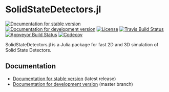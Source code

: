 # SolidStateDetectors.jl

[![Documentation for stable version](https://img.shields.io/badge/docs-stable-blue.svg)](https://JuliaHEP.github.io/SolidStateDetectors.jl/stable)
[![Documentation for development version](https://img.shields.io/badge/docs-dev-blue.svg)](https://JuliaHEP.github.io/SolidStateDetectors.jl/dev)
[![License](http://img.shields.io/badge/license-MIT-brightgreen.svg?style=flat)](LICENSE.md)
[![Travis Build Status](https://travis-ci.com/JuliaHEP/SolidStateDetectors.jl.svg?branch=master)](https://travis-ci.com/JuliaHEP/SolidStateDetectors.jl)
[![Appveyor Build Status](https://ci.appveyor.com/api/projects/status/github/JuliaHEP/SolidStateDetectors.jl?branch=master&svg=true)](https://ci.appveyor.com/project/JuliaHEP/SolidStateDetectors-jl)
[![Codecov](https://codecov.io/gh/JuliaHEP/SolidStateDetectors.jl/branch/master/graph/badge.svg)](https://codecov.io/gh/JuliaHEP/SolidStateDetectors.jl)

SolidStateDetectors.jl is a Julia package for fast 2D and 3D simulation of Solid State Detectors.

## Documentation

* [Documentation for stable version](https://JuliaHEP.github.io/SolidStateDetectors.jl/stable) (latest release)
* [Documentation for development version](https://JuliaHEP.github.io/SolidStateDetectors.jl/master) (master branch)


